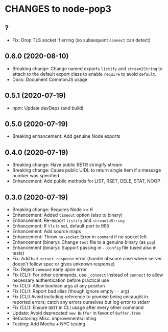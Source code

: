 # CHANGES to node-pop3

## ?

- Fix: Drop TLS socket if erring (so subsequent `connect` can detect)

## 0.6.0 (2020-08-10)

- Breaking change: Change named exports `listify` and `stream2String` to
  attach to the default export class to enable `require` to avoid `default`.
- Docs: Document CommonJS usage

## 0.5.1 (2020-07-19)

- npm: Update devDeps (and build)

## 0.5.0 (2020-07-19)

- Breaking enhancement: Add genuine Node exports

## 0.4.0 (2020-07-19)

- Breaking change: Have public RETR stringify stream
- Breaking change: Cause public UIDL to return single item if a message number
  was specified
- Enhancement: Add public methods for LIST, RSET, DELE, STAT, NOOP

## 0.3.0 (2020-07-19)

- Breaking change: Requires Node >= 6
- Enhancement: Added `timeout` option (also to binary)
- Enhancement: Re-export `listify` and `streamtoString`
- Enhancement: If `tls` is set, default port to 995
- Enhancement: Add source maps
- Enhancement: Throw `no-socket` Error in `command` if no socket left
- Enhancement (binary): Change `test` file to a genuine binary (as `pop`)
- Enhancement (binary): Support passing in `--config` file (used also in tests)
- Fix: Add `bad-server-response` error (handle obscure case where server
    doesn't follow spec or gives unknown response)
- Fix: Reject `command` early upon error
- Fix (CLI): For other commands, use `_connect` instead of `connect` to allow
  necessary authentication before practical use
- Fix (CLI): Allow boolean args at any posiiton
- Fix (CLI): Report bad alias (though ignore empty `--` arg)
- Fix (CLI) Avoid including reference to promise being uncaught in reported
  errors; catch any errors ourselves but log error to stderr
- Fix (CLI): Ensure `QUIT` in CLI usage after every other command
- Update: Avoid deprecated `new Buffer` in favor of `Buffer.from`
- Refactoring: Misc. improvements/linting
- Testing: Add Mocha + NYC testing

